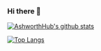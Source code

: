 ### Hi there 👋

[![AshworthHub's github stats](https://github-readme-stats.vercel.app/api?username=AshworthHub&show_icons=true&theme=react&count_private=true)](https://github.com/anuraghazra/github-readme-stats)

[![Top Langs](https://github-readme-stats.vercel.app/api/top-langs/?username=anuraghazra&layout=compact)](https://github.com/anuraghazra/github-readme-stats)

